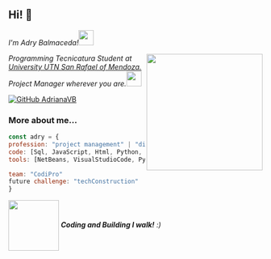 <h2> Hi! 👋</h2> 
<p><em>I'm Adry Balmaceda!<img align='bottom' src="https://media3.giphy.com/media/v1.Y2lkPTc5MGI3NjExajhlZGttdXYzdml3dGYzc2o0YnN1dGc0Y2RvbWUxa3UzcmRnZHR3ZCZlcD12MV9pbnRlcm5hbF9naWZfYnlfaWQmY3Q9cw/QTfX9Ejfra3ZmNxh6B/giphy.gif"width="30">
  </em></p>
<img align='right' src="https://media.giphy.com/media/v1.Y2lkPTc5MGI3NjExMnR5enEyd2F6bGZ6ZXY5YW4ydHl0eTRueDczMTh6ZXc2bGV5MjNpeCZlcD12MV9pbnRlcm5hbF9naWZfYnlfaWQmY3Q9cw/aIJDrOomj81MQZz2uO/giphy-downsized.gif" width="230">
<p><em>Programming Tecnicatura Student at <a href="https://www.frsr.utn.edu.ar/">University UTN San Rafael of Mendoza.</a>  
</br>Project Manager wherever you are.<img align='bottom' src="https://media4.giphy.com/media/v1.Y2lkPTc5MGI3NjExMTNoY3MxamJxY2o5c2k1Z2s5eXBodGVxMHNpcTBzaW44eGt6ZDI2bSZlcD12MV9zdGlja2Vyc19zZWFyY2gmY3Q9cw/5nljVQFuaRdyM624EU/giphy.gif"width="30"> 
</em></p>

[![GitHub AdrianaVB](https://img.shields.io/github/followers/AdrianaVB?label=follow&style=social
)](https://github.com/AdrianaVB) 

  ### More about me...

  ```javascript
const adry = {
  profession: "project management" | "digital project",
  code: [Sql, JavaScript, Html, Python, Java],
  tools: [NetBeans, VisualStudioCode, PyCharm, SublimeText, PSeInt, GitBash, MySQL, MongoDB],

team: "CodiPro"
future challenge: "techConstruction"
}
```
<img align='center' src="https://media1.giphy.com/media/v1.Y2lkPTc5MGI3NjExMGIyNng2Y3dyMHNtNmNqZ2toanZkcmFyM2ZmZGJvMmg0enZvdDRsMiZlcD12MV9pbnRlcm5hbF9naWZfYnlfaWQmY3Q9cw/ryRe2vuYIQ3RQ5eMtY/giphy.gif" width="100"> <em><b>Coding and Building I walk!</b> :)</em>
<!--
**AdrianaVB/AdrianaVB** is a ✨ _special_ ✨ repository because its `README.md` (this file) appears on your GitHub profile.

Here are some ideas to get you started:

- 🔭 I’m currently working on ...
- 🌱 I’m currently learning ...
- 👯 I’m looking to collaborate on ...
- 🤔 I’m looking for help with ...
- 💬 Ask me about ...
- 📫 How to reach me: ...
- 😄 Pronouns: ...
- ⚡ Fun fact: ...
-->
